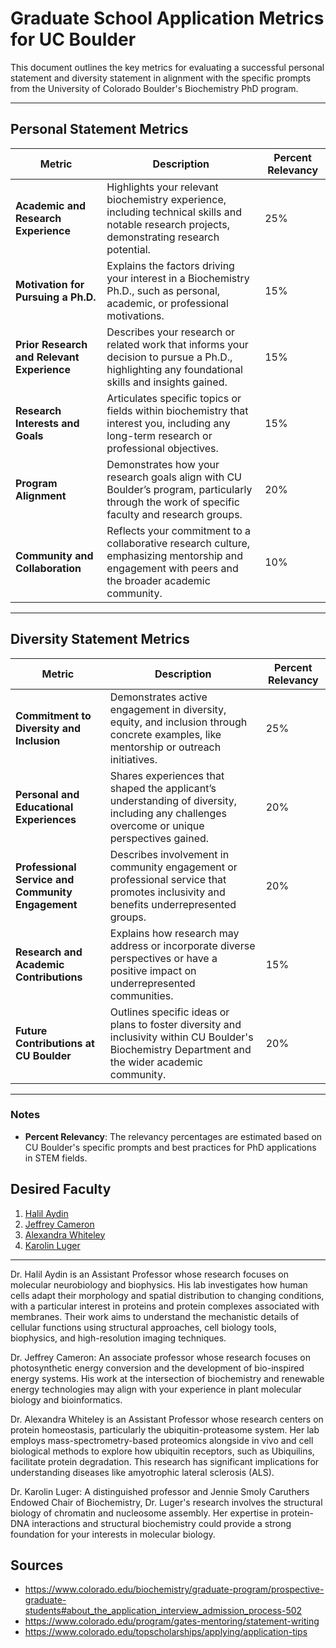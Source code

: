 # Graduate School Application Metrics for UC Boulder

This document outlines the key metrics for evaluating a successful personal statement and diversity statement in alignment with the specific prompts from the University of Colorado Boulder's Biochemistry PhD program.

---

## Personal Statement Metrics
| **Metric**                               | **Description**                                                                                                                                           | **Percent Relevancy** |
|------------------------------------------|-----------------------------------------------------------------------------------------------------------------------------------------------------------|-----------------------|
| **Academic and Research Experience**     | Highlights your relevant biochemistry experience, including technical skills and notable research projects, demonstrating research potential.             | 25%                  |
| **Motivation for Pursuing a Ph.D.**      | Explains the factors driving your interest in a Biochemistry Ph.D., such as personal, academic, or professional motivations.                              | 15%                  |
| **Prior Research and Relevant Experience** | Describes your research or related work that informs your decision to pursue a Ph.D., highlighting any foundational skills and insights gained.           | 15%                  |
| **Research Interests and Goals**         | Articulates specific topics or fields within biochemistry that interest you, including any long-term research or professional objectives.                 | 15%                  |
| **Program Alignment**                    | Demonstrates how your research goals align with CU Boulder’s program, particularly through the work of specific faculty and research groups.              | 20%                  |
| **Community and Collaboration**          | Reflects your commitment to a collaborative research culture, emphasizing mentorship and engagement with peers and the broader academic community.        | 10%                  |

---

## Diversity Statement Metrics

| Metric                                    | Description                                                                                                                                              | Percent Relevancy |
|-------------------------------------------|----------------------------------------------------------------------------------------------------------------------------------------------------------|-------------------|
| **Commitment to Diversity and Inclusion**  | Demonstrates active engagement in diversity, equity, and inclusion through concrete examples, like mentorship or outreach initiatives.                  | 25%              |
| **Personal and Educational Experiences**   | Shares experiences that shaped the applicant’s understanding of diversity, including any challenges overcome or unique perspectives gained.              | 20%              |
| **Professional Service and Community Engagement** | Describes involvement in community engagement or professional service that promotes inclusivity and benefits underrepresented groups.        | 20%              |
| **Research and Academic Contributions**    | Explains how research may address or incorporate diverse perspectives or have a positive impact on underrepresented communities.                        | 15%              |
| **Future Contributions at CU Boulder**     | Outlines specific ideas or plans to foster diversity and inclusivity within CU Boulder's Biochemistry Department and the wider academic community.       | 20%              |

---

### Notes
- **Percent Relevancy**: The relevancy percentages are estimated based on CU Boulder's specific prompts and best practices for PhD applications in STEM fields.

## Desired Faculty

1. [Halil Aydin](https://www.colorado.edu/biochemistry/halil-aydin)
2. [Jeffrey Cameron](https://www.colorado.edu/biochemistry/jeffrey-cameron)
3. [Alexandra Whiteley](https://www.colorado.edu/biochemistry/alexandra-whiteley)
4. [Karolin Luger](https://www.colorado.edu/biochemistry/karolin-luger)

---

Dr. Halil Aydin is an Assistant Professor whose research focuses on molecular neurobiology and biophysics. His lab investigates how human cells adapt their morphology and spatial distribution to changing conditions, with a particular interest in proteins and protein complexes associated with membranes. Their work aims to understand the mechanistic details of cellular functions using structural approaches, cell biology tools, biophysics, and high-resolution imaging techniques.

Dr. Jeffrey Cameron: An associate professor whose research focuses on photosynthetic energy conversion and the development of bio-inspired energy systems. His work at the intersection of biochemistry and renewable energy technologies may align with your experience in plant molecular biology and bioinformatics.

Dr. Alexandra Whiteley is an Assistant Professor whose research centers on protein homeostasis, particularly the ubiquitin-proteasome system. Her lab employs mass-spectrometry-based proteomics alongside in vivo and cell biological methods to explore how ubiquitin receptors, such as Ubiquilins, facilitate protein degradation. This research has significant implications for understanding diseases like amyotrophic lateral sclerosis (ALS).

Dr. Karolin Luger: A distinguished professor and Jennie Smoly Caruthers Endowed Chair of Biochemistry, Dr. Luger's research involves the structural biology of chromatin and nucleosome assembly. Her expertise in protein-DNA interactions and structural biochemistry could provide a strong foundation for your interests in molecular biology.

## Sources
- https://www.colorado.edu/biochemistry/graduate-program/prospective-graduate-students#about_the_application_interview_admission_process-502
- https://www.colorado.edu/program/gates-mentoring/statement-writing
- https://www.colorado.edu/topscholarships/applying/application-tips